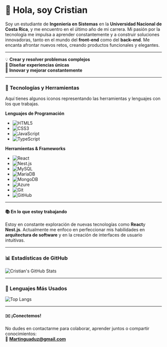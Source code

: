 # 👋 Hola, soy **Cristian**  

Soy un estudiante de **Ingeniería en Sistemas** en la **Universidad Nacional de Costa Rica**, y me encuentro en el último año de mi carrera. Mi pasión por la tecnología me impulsa a aprender constantemente y a construir soluciones innovadoras, tanto en el mundo del **front-end** como del **back-end**. Me encanta afrontar nuevos retos, creando productos funcionales y elegantes.

---

💡 **Crear y resolver problemas complejos**  
🎨 **Diseñar experiencias únicas**  
🚀 **Innovar y mejorar constantemente**

---




### 🔧 **Tecnologías y Herramientas**  
Aquí tienes algunos iconos representando las herramientas y lenguajes con los que trabajas.

**Lenguajes de Programación**  
- ![HTML5](https://img.shields.io/badge/HTML5-E34F26?style=flat-square&logo=html5&logoColor=white) 
- ![CSS3](https://img.shields.io/badge/CSS3-1572B6?style=flat-square&logo=css3&logoColor=white) 
- ![JavaScript](https://img.shields.io/badge/JavaScript-F7DF1E?style=flat-square&logo=javascript&logoColor=black) 
- ![TypeScript](https://img.shields.io/badge/TypeScript-007ACC?style=flat-square&logo=typescript&logoColor=white) 


**Herramientas & Frameworks**  
- ![React](https://img.shields.io/badge/React-61DAFB?style=flat-square&logo=react&logoColor=black) 
- ![Nest.js](https://img.shields.io/badge/NestJS-E0234E?style=flat-square&logo=nestjs&logoColor=white) 
- ![MySQL](https://img.shields.io/badge/MySQL-4479A1?style=flat-square&logo=mysql&logoColor=white) 
- ![MariaDB](https://img.shields.io/badge/MariaDB-003545?style=flat-square&logo=mariadb&logoColor=white) 
- ![MongoDB](https://img.shields.io/badge/MongoDB-47A248?style=flat-square&logo=mongodb&logoColor=white) 
- ![Azure](https://img.shields.io/badge/Azure-0089D6?style=flat-square&logo=microsoft-azure&logoColor=white) 
- ![Git](https://img.shields.io/badge/Git-F05032?style=flat-square&logo=git&logoColor=white)
- ![GitHub](https://img.shields.io/badge/GitHub-181717?style=flat-square&logo=github&logoColor=white)

---

#### 📚 **En lo que estoy trabajando**  
Estoy en constante exploración de nuevas tecnologías como **React**y **Nest.js**. Actualmente me enfoco en perfeccionar mis habilidades en **arquitectura de software** y en la creación de interfaces de usuario intuitivas.

---
### 📊 **Estadísticas de GitHub**  

![Cristian's GitHub Stats](https://github-readme-stats.vercel.app/api?username=CristianAG13&show_icons=true&hide_title=true&count_private=true&hide=prs&theme=radical)

---

### 📌 **Lenguajes Más Usados**  

![Top Langs](https://github-readme-stats.vercel.app/api/top-langs/?username=CristianAG13&langs_count=10&layout=compact&theme=radical)

---

#### ✉️ **¡Conectemos!**  
No dudes en contactarme para colaborar, aprender juntos o compartir conocimientos:  
📧 **[Martinguaduz@gmail.com](mailto:Martinguaduz@gmail.com)**


